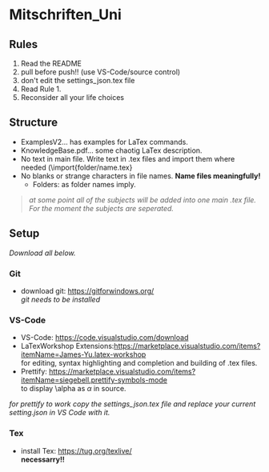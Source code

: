 # Mitschriften_Uni

## Rules
1. Read the README
2. pull before push!! (use VS-Code/source control)  
3. don't edit the settings_json.tex file
4. Read Rule 1.
5. Reconsider all your life choices

## Structure
+ ExamplesV2... has examples for LaTex commands.  
+ KnowledgeBase.pdf... some chaotig LaTex description.  
+ No text in main file. Write text in .tex files and import them where needed (\import{folder/name.tex}  
+ No blanks or strange characters in file names. **Name files meaningfully!**  
    + Folders: as folder names imply.

> *at some point all of the subjects will be added into one main .tex file. For the moment the subjects are seperated.*



## Setup  
*Download all below.*

### Git
+ download git: https://gitforwindows.org/  
    *git needs to be installed*

### VS-Code
+ VS-Code: https://code.visualstudio.com/download  
+ LaTexWorkshop Extensions:https://marketplace.visualstudio.com/items?itemName=James-Yu.latex-workshop  
    for editing, syntax highlighting and completion and building of .tex files.  
+ Prettify: https://marketplace.visualstudio.com/items?itemName=siegebell.prettify-symbols-mode  
    to display \alpha as $\alpha$ in source.

*for prettify to work copy the settings_json.tex file and replace your current setting.json in VS Code with it.*


### Tex
+ install Tex: https://tug.org/texlive/  
__necessarry!!__
